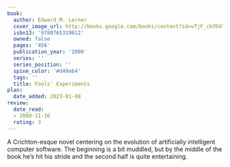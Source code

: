 ```yaml
---
book:
  author: Edward M. Lerner
  cover_image_url: http://books.google.com/books/content?id=vTjF_ckYD4YC&printsec=frontcover&img=1&zoom=1&edge=curl&source=gbs_api
  isbn13: '9780765319012'
  owned: false
  pages: '456'
  publication_year: '2008'
  series: ''
  series_position: ''
  spine_color: '#d49e64'
  tags: ''
  title: Fools' Experiments
plan:
  date_added: 2023-01-08
review:
  date_read:
  - 2008-11-16
  rating: 3
---
```

A Crichton-esque novel centering on the evolution of artificially intelligent computer software. The beginning is a bit muddled, but by the middle of the book he’s hit his stride and the second half is quite entertaining.
